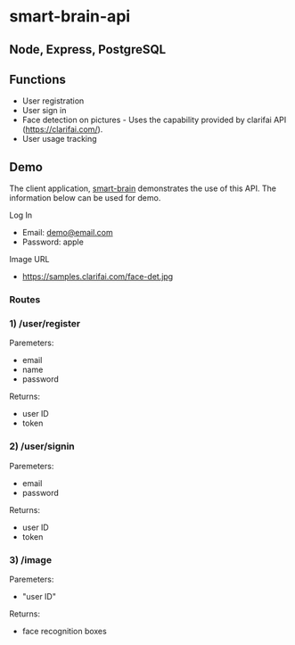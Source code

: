 # smart-brain-api

## Node, Express, PostgreSQL

## Functions

- User registration
- User sign in
- Face detection on pictures - Uses the capability provided by clarifai API (https://clarifai.com/).
- User usage tracking

## Demo

The client application, <a href="https://rumi-w-2018.github.io/smart-brain/">smart-brain</a> demonstrates the use of this API. The information below can be used for demo.

Log In

- Email: demo@email.com
- Password: apple

Image URL

- https://samples.clarifai.com/face-det.jpg

### **Routes**

### 1) /user/register

Paremeters:<br>

- email
- name
- password

Returns:

- user ID
- token

### 2) /user/signin

Paremeters:<br>

- email
- password

Returns:

- user ID
- token

### 3) /image

Paremeters:<br>

- "user ID"

Returns:

- face recognition boxes
